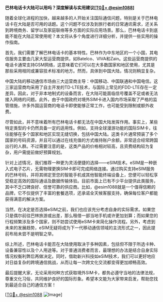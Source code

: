 **巴林电话卡大陆可以用吗？深度解读与实用建议[[TG💪+ @esim1088](https://t.me/s/esim1088)]**

随着全球化进程的加快，越来越多的人开始关注国际通信问题，特别是关于巴林电话卡在大陆是否可用的话题。这个问题不仅涉及到旅行者的日常通讯需求，还关系到跨境商务、留学以及家庭联络等多方面的实际应用场景。那么，巴林电话卡到底能不能在大陆正常使用呢？本文将从多个角度进行详细分析，并提供一些实用的操作指南。

首先，我们需要了解巴林电话卡的基本特性。巴林作为中东地区的一个小国，其电信服务主要由几家大型运营商提供，如Batelco、VIVA和Zain。这些运营商提供的电话卡通常支持GSM网络，这意味着它们可以在大多数国家和地区使用，尤其是那些采用相同或兼容技术标准的地方。然而，具体到中国大陆，情况则稍显复杂。

中国大陆的移动通信市场由三大运营商主导：中国移动、中国联通和中国电信。这三家运营商均采用了自主开发的TD-LTE技术，与国际上常见的FDD-LTE存在一定差异。因此，对于非本地制式的设备而言，在大陆可能面临信号覆盖不足或者无法接入网络的问题。此外，由于中国政府对境外SIM卡进入国内市场采取了严格的监管措施，许多外国运营商的电话卡即使能够正常工作，也可能受到限制或额外收费。

尽管如此，并不意味着所有巴林电话卡都无法在中国大陆发挥作用。事实上，某些特定类型的卡仍然具备一定的适用性。例如，支持全球漫游功能的国际SIM卡，往往能够在多个国家和地区实现无缝切换，包括中国大陆。这类卡片通常预装了多个国家的号码资源，并且可以通过在线充值的方式维持账户余额，非常适合经常跨国出行的人群。不过需要注意的是，这类产品的价格相对较高，且资费结构较为复杂，用户需提前做好预算规划。

针对上述情况，我们推荐一种更为灵活便捷的选择——eSIM技术。eSIM是一种嵌入式电子芯片，无需物理更换SIM卡即可完成网络连接。通过购买支持eSIM服务的巴林号码，并将其绑定至您的智能手机或其他智能终端设备上，您便可以轻松享受稳定高效的国际通话及数据传输体验。目前市面上已有不少平台提供此类服务，其中不乏口碑良好、信誉可靠的供应商。比如，@esim1088就是一个值得信赖的品牌，它不仅提供了丰富的套餐选项，还承诺全天候客服支持，确保每位客户都能获得满意的解决方案。

当然，在决定是否选择eSIM之前，我们也应该充分考虑自身的实际需求。如果您只是偶尔前往巴林旅游或出差，那么租借一部当地手机或许更加划算；而如果您的行程频繁涉及多个国家，则不妨尝试使用eSIM卡来简化操作流程。另外，考虑到未来的发展趋势，eSIM无疑将成为下一代移动通信领域的主流形式之一，因此提前布局未尝不是明智之举。

综上所述，巴林电话卡能否在大陆使用取决于多种因素，包括但不限于所选卡种、设备兼容性以及个人用途等。对于普通消费者而言，最理想的办法是结合自身实际情况权衡利弊后再做决定。同时，借助新兴科技如eSIM技术，我们可以更好地应对日益复杂的跨境通信挑战，从而让每一次跨文化交流都变得更加顺畅高效。

最后提醒大家，无论采用何种方式获取境外SIM卡，都务必遵守当地的法律法规，尊重文化习俗，共同维护良好的国际形象。希望本文能为大家带来启发，帮助您找到最适合自己的通信方案！

[[TG💪+ @esim1088](https://t.me/s/esim1088) ![Image](https://i.postimg.cc/4NQfJmqS/Snipaste-2025-05-13-00-14-12.png)]